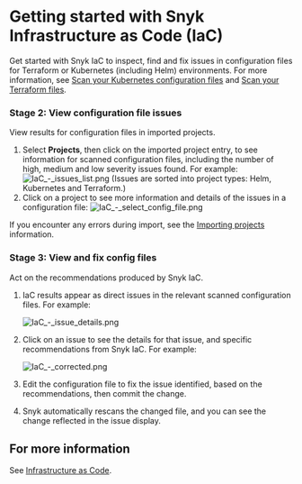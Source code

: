 # Getting started with Snyk Infrastructure as Code \(IaC\)

Get started with Snyk IaC to inspect, find and fix issues in configuration files for Terraform or Kubernetes \(including Helm\) environments. For more information, see [Scan your Kubernetes configuration files](https://support.snyk.io/hc/en-us/sections/360001881957-Scan-your-Kubernetes-configuration-files) and [Scan your Terraform files](https://support.snyk.io/hc/en-us/sections/360003156537-Scan-your-Terraform-files).

### Stage 2: View configuration file issues

View results for configuration files in imported projects.

1. Select **Projects**, then click on the imported project entry, to see information for scanned configuration files, including the number of high, medium and low severity issues found. For example: ![IaC\_-\_issues\_list.png](https://support.snyk.io/hc/article_attachments/360012553158/IaC_-_issues_list.png) \(Issues are sorted into project types: Helm, Kubernetes and Terraform.\)
2. Click on a project to see more information and details of the issues in a configuration file: ![IaC\_-\_select\_config\_file.png](https://support.snyk.io/hc/article_attachments/360012553198/IaC_-_select_config_file.png)

If you encounter any errors during import, see the [Importing projects](https://support.snyk.io/hc/en-us/sections/360000923478-Importing-projects) information.

### Stage 3: View and fix config files

Act on the recommendations produced by Snyk IaC.

1. IaC results appear as direct issues in the relevant scanned configuration files. For example:

   ![IaC\_-\_issue\_details.png](https://support.snyk.io/hc/article_attachments/360012478437/IaC_-_issue_details.png)

2. Click on an issue to see the details for that issue, and specific recommendations from Snyk IaC. For example:

   ![IaC\_-\_corrected.png](https://support.snyk.io/hc/article_attachments/360012806977/IaC_-_corrected.png)

3. Edit the configuration file to fix the issue identified, based on the recommendations, then commit the change.
4. Snyk automatically rescans the changed file, and you can see the change reflected in the issue display.

## For more information

See [Infrastructure as Code](https://docs.snyk.io/snyk-infrastructure-as-code).

